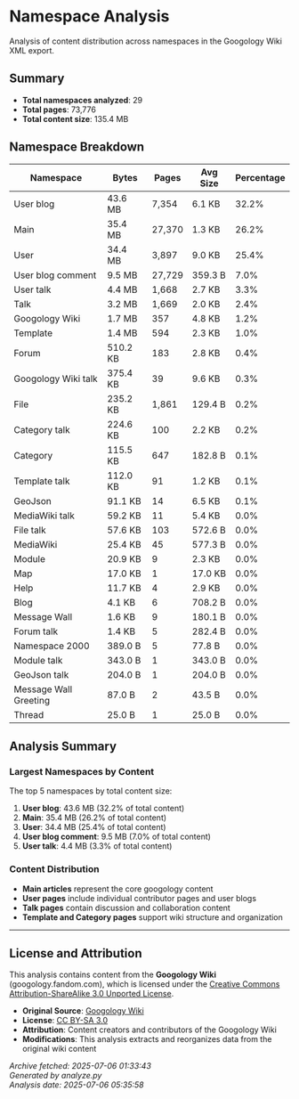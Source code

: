 # Namespace Analysis

Analysis of content distribution across namespaces in the Googology Wiki XML export.

## Summary

- **Total namespaces analyzed**: 29
- **Total pages**: 73,776
- **Total content size**: 135.4 MB

## Namespace Breakdown

| Namespace | Bytes | Pages | Avg Size | Percentage |
|-----------|-------|-------|----------|------------|
| User blog | 43.6 MB | 7,354 | 6.1 KB | 32.2% |
| Main | 35.4 MB | 27,370 | 1.3 KB | 26.2% |
| User | 34.4 MB | 3,897 | 9.0 KB | 25.4% |
| User blog comment | 9.5 MB | 27,729 | 359.3 B | 7.0% |
| User talk | 4.4 MB | 1,668 | 2.7 KB | 3.3% |
| Talk | 3.2 MB | 1,669 | 2.0 KB | 2.4% |
| Googology Wiki | 1.7 MB | 357 | 4.8 KB | 1.2% |
| Template | 1.4 MB | 594 | 2.3 KB | 1.0% |
| Forum | 510.2 KB | 183 | 2.8 KB | 0.4% |
| Googology Wiki talk | 375.4 KB | 39 | 9.6 KB | 0.3% |
| File | 235.2 KB | 1,861 | 129.4 B | 0.2% |
| Category talk | 224.6 KB | 100 | 2.2 KB | 0.2% |
| Category | 115.5 KB | 647 | 182.8 B | 0.1% |
| Template talk | 112.0 KB | 91 | 1.2 KB | 0.1% |
| GeoJson | 91.1 KB | 14 | 6.5 KB | 0.1% |
| MediaWiki talk | 59.2 KB | 11 | 5.4 KB | 0.0% |
| File talk | 57.6 KB | 103 | 572.6 B | 0.0% |
| MediaWiki | 25.4 KB | 45 | 577.3 B | 0.0% |
| Module | 20.9 KB | 9 | 2.3 KB | 0.0% |
| Map | 17.0 KB | 1 | 17.0 KB | 0.0% |
| Help | 11.7 KB | 4 | 2.9 KB | 0.0% |
| Blog | 4.1 KB | 6 | 708.2 B | 0.0% |
| Message Wall | 1.6 KB | 9 | 180.1 B | 0.0% |
| Forum talk | 1.4 KB | 5 | 282.4 B | 0.0% |
| Namespace 2000 | 389.0 B | 5 | 77.8 B | 0.0% |
| Module talk | 343.0 B | 1 | 343.0 B | 0.0% |
| GeoJson talk | 204.0 B | 1 | 204.0 B | 0.0% |
| Message Wall Greeting | 87.0 B | 2 | 43.5 B | 0.0% |
| Thread | 25.0 B | 1 | 25.0 B | 0.0% |

## Analysis Summary

### Largest Namespaces by Content
The top 5 namespaces by total content size:

1. **User blog**: 43.6 MB (32.2% of total content)
2. **Main**: 35.4 MB (26.2% of total content)
3. **User**: 34.4 MB (25.4% of total content)
4. **User blog comment**: 9.5 MB (7.0% of total content)
5. **User talk**: 4.4 MB (3.3% of total content)

### Content Distribution
- **Main articles** represent the core googology content
- **User pages** include individual contributor pages and user blogs
- **Talk pages** contain discussion and collaboration content
- **Template and Category pages** support wiki structure and organization

---

## License and Attribution

This analysis contains content from the **Googology Wiki** (googology.fandom.com), which is licensed under the [Creative Commons Attribution-ShareAlike 3.0 Unported License](https://creativecommons.org/licenses/by-sa/3.0/).

- **Original Source**: [Googology Wiki](https://googology.fandom.com)
- **License**: [CC BY-SA 3.0](https://creativecommons.org/licenses/by-sa/3.0/)
- **Attribution**: Content creators and contributors of the Googology Wiki
- **Modifications**: This analysis extracts and reorganizes data from the original wiki content

*Archive fetched: 2025-07-06 01:33:43*  
*Generated by analyze.py*  
*Analysis date: 2025-07-06 05:35:58*

